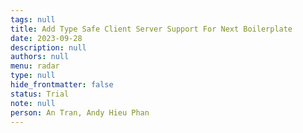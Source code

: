 ```yaml
---
tags: null
title: Add Type Safe Client Server Support For Next Boilerplate
date: 2023-09-28
description: null
authors: null
menu: radar
type: null
hide_frontmatter: false
status: Trial
note: null
person: An Tran, Andy Hieu Phan
---
```


